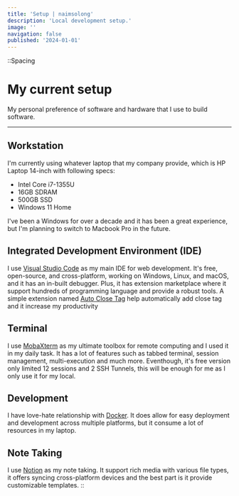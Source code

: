 ```yaml
---
title: 'Setup | naimsolong'
description: 'Local development setup.'
image: ''
navigation: false
published: '2024-01-01'
---
```


::Spacing
  # My current setup

  My personal preference of software and hardware that I use to build software.

  <hr/>

  ## Workstation

  I'm currently using whatever laptop that my company provide, which is HP Laptop 14-inch with following specs:

  - Intel Core i7-1355U
  - 16GB SDRAM
  - 500GB SSD
  - Windows 11 Home
  
  I've been a Windows for over a decade and it has been a great experience, but I'm planning to switch to Macbook Pro in the future.

  ## Integrated Development Environment (IDE)

  I use [Visual Studio Code](https://code.visualstudio.com) as my main IDE for web development. It's free, open-source, and cross-platform, working on Windows, Linux, and macOS, and it has an in-built debugger. Plus, it has extension marketplace where it support hundreds of programming language and provide a robust tools. A simple extension named [Auto Close Tag](https://marketplace.visualstudio.com/items?itemName=formulahendry.auto-close-tag) help automatically add close tag and it increase my productivity

  ## Terminal

  I use [MobaXterm](https://mobaxterm.mobatek.net/) as my ultimate toolbox for remote computing and I used it in my daily task.
  It has a lot of features such as tabbed terminal, session management, multi-execution and much more.
  Eventhough, it's free version only limited 12 sessions and 2 SSH Tunnels, this will be enough for me as I only use it for my local.
  
  ## Development

  I have love-hate relationship with [Docker](https://docker.com). It does allow for easy deployment and development across multiple platforms, but it consume a lot of resources in my laptop.

  ## Note Taking

  I use [Notion](https://notion.so) as my note taking. It support rich media with various file types, it offers syncing cross-platform devices and the best part is it provide customizable templates.
::